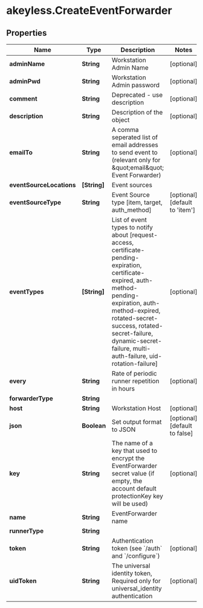 # akeyless.CreateEventForwarder

## Properties

Name | Type | Description | Notes
------------ | ------------- | ------------- | -------------
**adminName** | **String** | Workstation Admin Name | [optional] 
**adminPwd** | **String** | Workstation Admin password | [optional] 
**comment** | **String** | Deprecated - use description | [optional] 
**description** | **String** | Description of the object | [optional] 
**emailTo** | **String** | A comma seperated list of email addresses to send event to (relevant only for \&quot;email\&quot; Event Forwarder) | [optional] 
**eventSourceLocations** | **[String]** | Event sources | 
**eventSourceType** | **String** | Event Source type [item, target, auth_method] | [optional] [default to &#39;item&#39;]
**eventTypes** | **[String]** | List of event types to notify about [request-access, certificate-pending-expiration, certificate-expired, auth-method-pending-expiration, auth-method-expired, rotated-secret-success, rotated-secret-failure, dynamic-secret-failure, multi-auth-failure, uid-rotation-failure] | [optional] 
**every** | **String** | Rate of periodic runner repetition in hours | [optional] 
**forwarderType** | **String** |  | 
**host** | **String** | Workstation Host | [optional] 
**json** | **Boolean** | Set output format to JSON | [optional] [default to false]
**key** | **String** | The name of a key that used to encrypt the EventForwarder secret value (if empty, the account default protectionKey key will be used) | [optional] 
**name** | **String** | EventForwarder name | 
**runnerType** | **String** |  | 
**token** | **String** | Authentication token (see &#x60;/auth&#x60; and &#x60;/configure&#x60;) | [optional] 
**uidToken** | **String** | The universal identity token, Required only for universal_identity authentication | [optional] 


